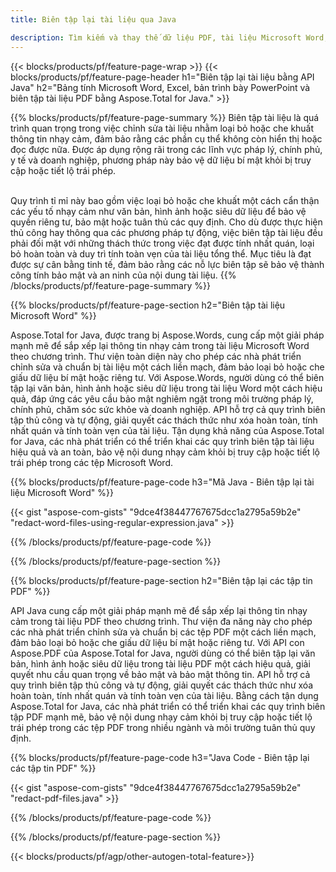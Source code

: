 ```yaml
---
title: Biên tập lại tài liệu qua Java 

description: Tìm kiếm và thay thế dữ liệu PDF, tài liệu Microsoft Word, bảng tính Excel và bản trình bày PowerPoint thông qua ứng dụng Java của bạn.
---
```


{{< blocks/products/pf/feature-page-wrap >}}
{{< blocks/products/pf/feature-page-header h1="Biên tập lại tài liệu bằng API Java" h2="Bảng tính Microsoft Word, Excel, bản trình bày PowerPoint và biên tập tài liệu PDF bằng Aspose.Total for Java." >}}

{{% blocks/products/pf/feature-page-summary %}}
Biên tập tài liệu là quá trình quan trọng trong việc chỉnh sửa tài liệu nhằm loại bỏ hoặc che khuất thông tin nhạy cảm, đảm bảo rằng các phần cụ thể không còn hiển thị hoặc đọc được nữa. Được áp dụng rộng rãi trong các lĩnh vực pháp lý, chính phủ, y tế và doanh nghiệp, phương pháp này bảo vệ dữ liệu bí mật khỏi bị truy cập hoặc tiết lộ trái phép.<br /><br />

Quy trình tỉ mỉ này bao gồm việc loại bỏ hoặc che khuất một cách cẩn thận các yếu tố nhạy cảm như văn bản, hình ảnh hoặc siêu dữ liệu để bảo vệ quyền riêng tư, bảo mật hoặc tuân thủ các quy định. Cho dù được thực hiện thủ công hay thông qua các phương pháp tự động, việc biên tập tài liệu đều phải đối mặt với những thách thức trong việc đạt được tính nhất quán, loại bỏ hoàn toàn và duy trì tính toàn vẹn của tài liệu tổng thể. Mục tiêu là đạt được sự cân bằng tinh tế, đảm bảo rằng các nỗ lực biên tập sẽ bảo vệ thành công tính bảo mật và an ninh của nội dung tài liệu.
{{% /blocks/products/pf/feature-page-summary  %}}

{{% blocks/products/pf/feature-page-section  h2="Biên tập tài liệu Microsoft Word" %}}

Aspose.Total for Java, được trang bị Aspose.Words, cung cấp một giải pháp mạnh mẽ để sắp xếp lại thông tin nhạy cảm trong tài liệu Microsoft Word theo chương trình. Thư viện toàn diện này cho phép các nhà phát triển chỉnh sửa và chuẩn bị tài liệu một cách liền mạch, đảm bảo loại bỏ hoặc che giấu dữ liệu bí mật hoặc riêng tư. Với Aspose.Words, người dùng có thể biên tập lại văn bản, hình ảnh hoặc siêu dữ liệu trong tài liệu Word một cách hiệu quả, đáp ứng các yêu cầu bảo mật nghiêm ngặt trong môi trường pháp lý, chính phủ, chăm sóc sức khỏe và doanh nghiệp. API hỗ trợ cả quy trình biên tập thủ công và tự động, giải quyết các thách thức như xóa hoàn toàn, tính nhất quán và tính toàn vẹn của tài liệu. Tận dụng khả năng của Aspose.Total for Java, các nhà phát triển có thể triển khai các quy trình biên tập tài liệu hiệu quả và an toàn, bảo vệ nội dung nhạy cảm khỏi bị truy cập hoặc tiết lộ trái phép trong các tệp Microsoft Word.

{{% blocks/products/pf/feature-page-code h3="Mã Java - Biên tập lại tài liệu Microsoft Word" %}}

{{< gist "aspose-com-gists" "9dce4f38447767675dcc1a2795a59b2e" "redact-word-files-using-regular-expression.java" >}}

{{% /blocks/products/pf/feature-page-code  %}}

{{% /blocks/products/pf/feature-page-section %}}

{{% blocks/products/pf/feature-page-section  h2="Biên tập lại các tập tin PDF" %}}

API Java cung cấp một giải pháp mạnh mẽ để sắp xếp lại thông tin nhạy cảm trong tài liệu PDF theo chương trình. Thư viện đa năng này cho phép các nhà phát triển chỉnh sửa và chuẩn bị các tệp PDF một cách liền mạch, đảm bảo loại bỏ hoặc che giấu dữ liệu bí mật hoặc riêng tư. Với API con Aspose.PDF của Aspose.Total for Java, người dùng có thể biên tập lại văn bản, hình ảnh hoặc siêu dữ liệu trong tài liệu PDF một cách hiệu quả, giải quyết nhu cầu quan trọng về bảo mật và bảo mật thông tin. API hỗ trợ cả quy trình biên tập thủ công và tự động, giải quyết các thách thức như xóa hoàn toàn, tính nhất quán và tính toàn vẹn của tài liệu. Bằng cách tận dụng Aspose.Total for Java, các nhà phát triển có thể triển khai các quy trình biên tập PDF mạnh mẽ, bảo vệ nội dung nhạy cảm khỏi bị truy cập hoặc tiết lộ trái phép trong các tệp PDF trong nhiều ngành và môi trường tuân thủ quy định.

{{% blocks/products/pf/feature-page-code h3="Java Code - Biên tập lại các tập tin PDF" %}}

{{< gist "aspose-com-gists" "9dce4f38447767675dcc1a2795a59b2e" "redact-pdf-files.java" >}}

{{% /blocks/products/pf/feature-page-code  %}}

{{% /blocks/products/pf/feature-page-section %}}

{{< blocks/products/pf/agp/other-autogen-total-feature>}}